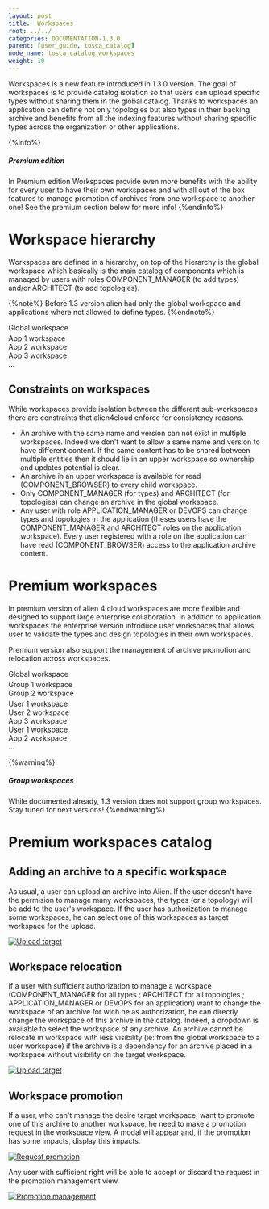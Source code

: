 ```yaml
---
layout: post
title:  Workspaces
root: ../../
categories: DOCUMENTATION-1.3.0
parent: [user_guide, tosca_catalog]
node_name: tosca_catalog_workspaces
weight: 10
---
```


Workspaces is a new feature introduced in 1.3.0 version. The goal of workspaces is to provide catalog isolation so that users can upload specific types without sharing them in the global catalog. Thanks to workspaces an application can define not only topologies but also types in their backing archive and benefits from all the indexing features without sharing specific types across the organization or other applications.

{%info%}
<h5>Premium edition</h5>
In Premium edition Workspaces provide even more benefits with the ability for every user to have their own workspaces and with all out of the box features to manage promotion of archives from one workspace to another one! See the premium section below for more info!
{%endinfo%}

# Workspace hierarchy

Workspaces are defined in a hierarchy, on top of the hierarchy is the global workspace which basically is the main catalog of components which is managed by users with roles COMPONENT_MANAGER (to add types) and/or ARCHITECT (to add topologies).

{%note%}
Before 1.3 version alien had only the global workspace and applications where not allowed to define types.
{%endnote%}

<div class="row">
  <div class="col-xs-12">
    <div class="btn-primary">Global workspace</div>
  </div>
</div>
<div class="row" style="margin-top: 4px;">
  <div class="col-xs-3"><div class="btn-info">App 1 workspace</div></div>
  <div class="col-xs-3"><div class="btn-info">App 2 workspace</div></div>
  <div class="col-xs-3"><div class="btn-info">App 3 workspace</div></div>
  <div class="col-xs-3">...</div>
</div>

## Constraints on workspaces

While workspaces provide isolation between the different sub-workspaces there are constraints that alien4cloud enforce for consistency reasons.

* An archive with the same name and version can not exist in multiple workspaces. Indeed we don't want to allow a same name and version to have different content. If the same content has to be shared between multiple entities then it should lie in an upper workspace so ownership and updates potential is clear.
* An archive in an upper workspace is available for read (COMPONENT_BROWSER) to every child workspace.
* Only COMPONENT_MANAGER (for types) and ARCHITECT (for topologies) can change an archive in the global workspace.
* Any user with role APPLICATION_MANAGER or DEVOPS can change types and topologies in the application (theses users have the COMPONENT_MANAGER and ARCHITECT roles on the application workspace). Every user registered with a role on the application can have read (COMPONENT_BROWSER) access to the application archive content.

# Premium workspaces

In premium version of alien 4 cloud workspaces are more flexible and designed to support large enterprise collaboration. In addition to application workspaces the enterprise version introduce user workspaces that allows user to validate the types and design topologies in their own workspaces.

Premium version also support the management of archive promotion and relocation across workspaces.

<div class="row">
  <div class="col-xs-12">
    <div class="btn-primary">Global workspace</div>
  </div>
</div>
<div class="row" style="margin-top: 4px;">
  <div class="col-xs-6"><div class="btn-warning">Group 1 workspace</div></div>
  <div class="col-xs-4"><div class="btn-warning">Group 2 workspace</div></div>
  <div class="col-xs-2"></div>
</div>
<div class="row" style="margin-top: 4px;">
  <div class="col-xs-2"><div class="btn-success">User 1 workspace</div></div>
  <div class="col-xs-2"><div class="btn-success">User 2 workspace</div></div>
  <div class="col-xs-2"><div class="btn-info">App 3 workspace</div></div>
  <div class="col-xs-2"><div class="btn-success">User 1 workspace</div></div>
  <div class="col-xs-2"><div class="btn-info">App 2 workspace</div></div>
  <div class="col-xs-2">...</div>
</div>

{%warning%}
<h5>Group workspaces</h5>
While documented already, 1.3 version does not support group workspaces. Stay tuned for next versions!
{%endwarning%}

# Premium workspaces catalog

## Adding an archive to a specific workspace

As usual, a user can upload an archive into Alien. If the user doesn't have the permision to manage many workspaces, the types (or a topology) will be add to the user's workspace.
If the user has authorization to manage some workspaces, he can select one of this workspaces as target workspace for the upload.

[![Upload target](../../images/1.3.0/user_guide/workspace/workspace-target-upload.png)](../../images/1.3.0/user_guide/workspace/workspace-target-upload.png)

## Workspace relocation

If a user with sufficient authorization to manage a workspace (COMPONENT_MANAGER for all types ; ARCHITECT for all topologies ; APPLICATION_MANAGER or DEVOPS for an application) want to change the workspace of an archive for wich he as authorization, he can directly change the workspace of this archive in the catalog. Indeed, a dropdown is available to select the workspace of any archive. An archive cannot be relocate in workspace with less visibility (ie: from the global workspace to a user workspace) if the archive is a dependency for an archive placed in a workspace without visibility on the target workspace.

[![Upload target](../../images/1.3.0/user_guide/workspace/workspace-csar-view.png)](../../images/1.3.0/user_guide/workspace/workspace-csar-view.png)

## Workspace promotion

If a user, who can't manage the desire target workspace, want to promote one of this archive to another workspace, he need to make a promotion request in the workspace view. A modal will appear and, if the promotion has some impacts, display this impacts.

[![Request promotion](../../images/1.3.0/user_guide/workspace/request-promotion.png)](../../images/1.3.0/user_guide/workspace/request-promotion.png)

Any user with sufficient right will be able to accept or discard the request in the promotion management view.

[![Promotion management](../../images/1.3.0/user_guide/workspace/promotion-management.png)](../../images/1.3.0/user_guide/workspace/promotion-management.png)
